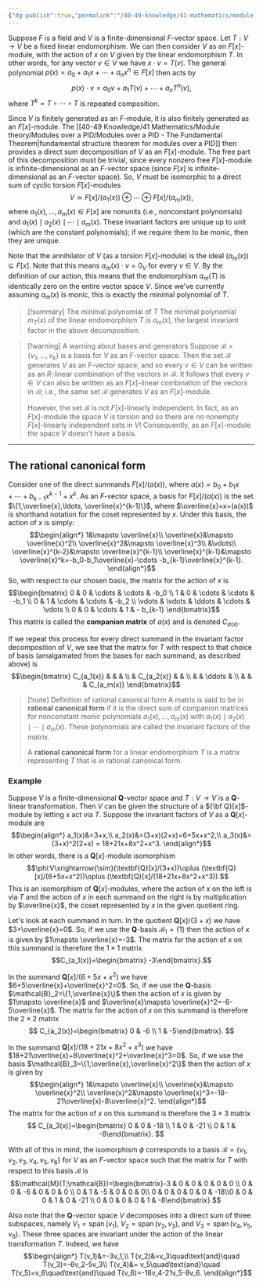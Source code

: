 ```yaml
---
{"dg-publish":true,"permalink":"/40-49-knowledge/41-mathematics/module-theory/modules-over-a-pid/rational-canonical-form-i-definition/","tags":["module_theory"],"updated":"2024-03-06T13:55:40-08:00"}
---
```


Suppose $F$ is a field and $V$ is a finite-dimensional $F$-vector space. Let $T:V\to V$ be a fixed linear endomorphism. We can then consider $V$ as an $F[x]$-module, with the action of $x$ on $V$ given by the linear endomorphism $T$. In other words, for any vector $v\in V$ we have $x\cdot v =T(v)$. The general polynomial $p(x)=a_0+a_1x+\cdots +a_nx^n\in F[x]$ then acts by
$$p(x)\cdot v = a_0v+a_1T(v)+\cdots +a_nT^n(v),$$
where $T^k = T\circ\cdots \circ T$ is repeated composition.

Since $V$ is finitely generated as an $F$-module, it is also finitely generated as an $F[x]$-module. The [[40-49 Knowledge/41 Mathematics/Module theory/Modules over a PID/Modules over a PID - The Fundamental Theorem\|fundamental structure theorem for modules over a PID]] then provides a direct sum decomposition of $V$ as an $F[x]$-module. The free part of this decomposition must be trivial, since every nonzero free $F[x]$-module is infinite-dimensional as an $F$-vector space (since $F[x]$ is infinite-dimensional as an $F$-vector space). So, $V$ must be isomorphic to a direct sum of cyclic torsion $F[x]$-modules
$$V\simeq F[x]/(a_1(x))\oplus \cdots \oplus F[x]/(a_m(x)),
$$
where $a_1(x),\ldots, a_m(x)\in F[x]$ are nonunits (i.e., nonconstant polynomials) and $a_1(x)\mid a_2(x)\mid \cdots \mid a_m(x)$. These invariant factors are unique up to unit (which are the constant polynomials); if we require them to be monic, then they are unique.

Note that the annihilator of $V$ (as a torsion $F[x]$-module) is the ideal $(a_m(x))\subseteq F[x]$. Note that this means $a_m(x)\cdot v = 0_V$ for every $v\in V$. By the definition of our action, this means that the endomorphism $a_m(T)$ is identically zero on the entire vector space $V$. Since we've currently assuming $a_m(x)$ is monic, this is exactly the minimal polynomial of $T$.

>[!summary] The minimal polynomial of $T$
>The minimal polynomial $m_T(x)$ of the linear endomorphism $T$ is $a_m(x)$, the largest invariant factor in the above decomposition.

>[!warning] A warning about bases and generators
>Suppose $\mathcal{B}=\{v_1,\ldots, v_k\}$ is a basis for $V$ as an $F$-vector space. Then the set $\mathcal{B}$ generates $V$ as an $F$-vector space, and so every $v\in V$ can be written as an $R$-linear combination of the vectors in $\mathcal{B}$. It follows that every $v\in V$ can also be written as an $F[x]$-linear combination of the vectors in $\mathcal{B}$; i.e., the same set $\mathcal{B}$ generates $V$ as an $F[x]$-module.
>
>However, the set $\mathcal{B}$ is not $F[x]$-linearly independent. In fact, as an $F[x]$-module the space $V$ is torsion and so there are no nonempty $F[x]$-linearly independent sets in $V$! Consequently, as an $F[x]$-module the space $V$ doesn't have a basis.

---

## The rational canonical form

Consider one of the direct summands $F[x]/(a(x))$, where $a(x)=b_0+b_1x+\cdots +b_{k-1}x^{k-1}+x^k$. As an $F$-vector space, a basis for $F[x]/(a(x))$ is the set $\{1,\overline{x},\ldots, \overline{x}^{k-1}\}$, where $\overline{x}=x+(a(x))$ is shorthand notation for the coset represented by $x$. Under this basis, the action of $x$ is simply:
$$\begin{align*}
1&\mapsto \overline{x}\\
\overline{x}&\mapsto \overline{x}^2\\
\overline{x}^2&\mapsto \overline{x}^3\\
&\vdots\\
\overline{x}^{k-2}&\mapsto \overline{x}^{k-1}\\
\overline{x}^{k-1}&\mapsto \overline{x}^k=-b_0-b_1\overline{x}-\cdots -b_{k-1}\overline{x}^{k-1}.
\end{align*}$$
So, with respect to our chosen basis, the matrix for the action of $x$ is
$$\begin{bmatrix}
0 & 0 & \cdots & \cdots & -b_0 \\
1 & 0 & \cdots & \cdots & -b_1 \\
0 & 1 & \cdots & \cdots & -b_2 \\
\vdots & \vdots & \ddots & \cdots & \vdots \\
0 & 0 & \cdots & 1 & - b_{k-1}
\end{bmatrix}$$
This matrix is called the **companion matrix** of $a(x)$ and is denoted $C_{a(x)}$.

If we repeat this process for every direct summand in the invariant factor decomposition of $V$, we see that the matrix for $T$ with respect to that choice of basis (amalgamated from the bases for each summand, as described above) is
$$\begin{bmatrix}
C_{a_1(x)} & & & \\
 & C_{a_2(x)} & & \\
 & & \ddots & \\
 & & & C_{a_m(x)}
\end{bmatrix}$$
>[!note] Definition of rational canonical form
>A matrix is said to be in **rational canonical form** if it is the direct sum of companion matrices for nonconstant monic polynomials $a_1(x),\ldots, a_m(x)$ with $a_1(x)\mid a_2(x)\mid\cdots \mid a_m(x)$. These polynomials are called the invariant factors of the matrix.
>
>A **rational canonical form** for a linear endomorphism $T$ is a matrix representing $T$ that is in rational canonical form.

### Example

Suppose $V$ is a finite-dimensional $\textbf{Q}$-vector space and $T:V\to V$ is a $\textbf{Q}$-linear transformation. Then $V$ can be given the structure of a ${\bf Q}[x]$-module by letting $x$ act via $T$. Suppose the invariant factors of $V$ as a $\textbf{Q}[x]$-module are
$$\begin{align*}
a_1(x)&=3+x,\\
a_2(x)&=(3+x)(2+x)=6+5x+x^2,\\
a_3(x)&=(3+x)^2(2+x) = 18+21x+8x^2+x^3.
\end{align*}$$
In other words, there is a $\textbf{Q}[x]$-module isomorphism
$$\phi:V\xrightarrow{\sim}(\textbf{Q}[x]/(3+x))\oplus (\textbf{Q}[x]/(6+5x+x^2))\oplus (\textbf{Q}[x]/(18+21x+8x^2+x^3)).$$
This is an isomorphism of $\textbf{Q}[x]$-modules, where the action of $x$ on the left is via $T$ and the action of $x$ in each summand on the right is by multiplication by $\overline{x}$, the coset represented by $x$ in the given quotient ring.

Let's look at each summand in turn. In the quotient $\textbf{Q}[x]/(3+x)$ we have $3+\overline{x}=0$. So, if we use the $\textbf{Q}$-basis $\mathcal{B}_1=\{1\}$ then the action of $x$ is given by $1\mapsto \overline{x}=-3$. The matrix for the action of $x$ on this summand is therefore the $1\times 1$ matrix
$$C_{a_1(x)}=\begin{bmatrix} -3\end{bmatrix}.$$

In the summand $\textbf{Q}[x]/(6+5x+x^2)$ we have $6+5\overline{x}+\overline{x}^2=0$. So, if we use the $\textbf{Q}$-basis $\mathcal{B}_2=\{1,\overline{x}\}$ then the action of $x$ is given by $1\mapsto \overline{x}$ and $\overline{x}\mapsto \overline{x}^2=-6-5\overline{x}$. The matrix for the action of $x$ on this summand is therefore the $2\times 2$ matrix
$$
C_{a_2(x)}=\begin{bmatrix} 0 & -6 \\ 1 & -5\end{bmatrix}.
$$

In the summand $\textbf{Q}[x]/(18+21x+8x^2+x^3)$ we have $18+21\overline{x}+8\overline{x}^2+\overline{x}^3=0$. So, if we use the basis $\mathcal{B}_3=\{1,\overline{x},\overline{x}^2\}$ then the action of $x$ is given by
$$\begin{align*}
1&\mapsto \overline{x}\\
\overline{x}&\mapsto \overline{x}^2\\
\overline{x}^2&\mapsto \overline{x}^3=-18-21\overline{x}-8\overline{x}^2.
\end{align*}$$
The matrix for the action of $x$ on this summand is therefore the $3\times 3$ matrix
$$
C_{a_3(x)}=\begin{bmatrix} 0 & 0 & -18 \\ 1 & 0 & -21 \\ 0 & 1 & -8\end{bmatrix}.
$$

With all of this in mind, the isomorphism $\phi$ corresponds to a basis $\mathcal{B}=\{v_1,v_2,v_3,v_4,v_5,v_6\}$ for $V$ as an $F$-vector space such that the matrix for $T$ with respect to this basis $\mathcal{B}$ is
$$\mathcal{M}(T;\mathcal{B})=\begin{bmatrix}-3 & 0 & 0 & 0 & 0 & 0 \\ 0 & 0 & -6 & 0 & 0 & 0 \\ 0 & 1 & -5 & 0 & 0 & 0\\ 0 & 0 & 0 & 0 & 0 & -18\\0 & 0 & 0 & 1 & 0 & -21 \\ 0 & 0 & 0 & 0 & 1 & -8\end{bmatrix}.$$

Also note that the $\mathbf{Q}$-vector space $V$ decomposes into a direct sum of three subspaces, namely $V_1=\operatorname{span}(v_1)$, $V_2=\operatorname{span}(v_2,v_3)$, and $V_3=\operatorname{span}(v_4,v_5,v_6)$. These three spaces are invariant under the action of the linear transformation $T.$  Indeed, we have
$$\begin{align*}
T(v_1)&=-3v_1,\\
T(v_2)&=v_3\quad\text{and}\quad T(v_3)=-6v_2-5v_3\\
T(v_4)&= v_5\quad\text{and}\quad T(v_5)=v_6\quad\text{and}\quad T(v_6)=-18v_4-21v_5-8v_6.
\end{align*}$$